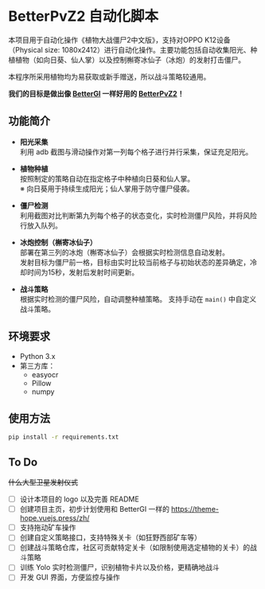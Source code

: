# BetterPvZ2 自动化脚本

本项目用于自动化操作《植物大战僵尸2中文版》，支持对OPPO K12设备（Physical size: 1080x2412）进行自动化操作。主要功能包括自动收集阳光、种植植物（如向日葵、仙人掌）以及控制槲寄冰仙子（冰炮）的发射打击僵尸。

本程序所采用植物均为易获取或新手赠送，所以战斗策略较通用。

**我们的目标是做出像 [BetterGI](https://github.com/babalae/better-genshin-impact) 一样好用的 [BetterPvZ2](https://github.com/LeNotFound/BetterPvZ2)！**

## 功能简介

- **阳光采集**  
  利用 adb 截图与滑动操作对第一列每个格子进行并行采集，保证充足阳光。

- **植物种植**  
  按照制定的策略自动在指定格子中种植向日葵和仙人掌。  
  ※ 向日葵用于持续生成阳光；仙人掌用于防守僵尸侵袭。

- **僵尸检测**  
  利用截图对比判断第九列每个格子的状态变化，实时检测僵尸风险，并将风险行放入队列。

- **冰炮控制（槲寄冰仙子）**  
  部署在第三列的冰炮（槲寄冰仙子）会根据实时检测信息自动发射。  
  发射目标为僵尸前一格，目标由实时比较当前格子与初始状态的差异确定，冷却时间为15秒，发射后发射时间更新。

- **战斗策略**  
  根据实时检测的僵尸风险，自动调整种植策略。
  支持手动在 `main()` 中自定义战斗策略。

## 环境要求

- Python 3.x  
- 第三方库：  
  - easyocr  
  - Pillow  
  - numpy  

## 使用方法
```bash
pip install -r requirements.txt
```

## To Do
~~什么大型卫星发射仪式~~
- [ ] 设计本项目的 logo 以及完善 README
- [ ] 创建项目主页，初步计划使用和 BetterGI 一样的 <https://theme-hope.vuejs.press/zh/>
- [ ] 支持拖动矿车操作
- [ ] 创建自定义策略接口，支持特殊关卡（如狂野西部矿车等）
- [ ] 创建战斗策略仓库，社区可贡献特定关卡（如限制使用选定植物的关卡）的战斗策略
- [ ] 训练 Yolo 实时检测僵尸，识别植物卡片以及价格，更精确地战斗
- [ ] 开发 GUI 界面，方便监控与操作
